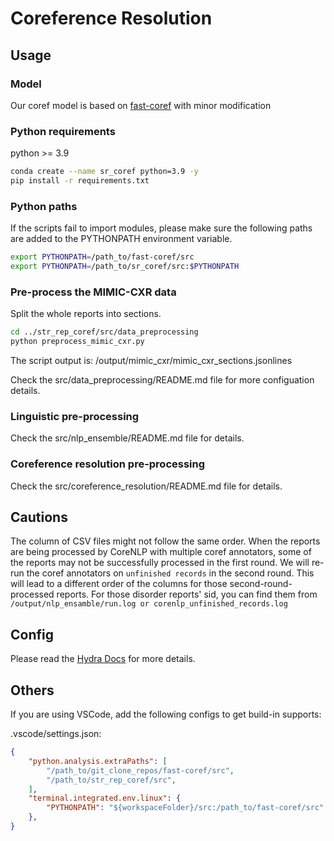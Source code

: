 # Coreference Resolution

## Usage

### Model

Our coref model is based on [fast-coref](https://github.com/shtoshni/fast-coref) with minor modification

### Python requirements

python >= 3.9

```bash
conda create --name sr_coref python=3.9 -y
pip install -r requirements.txt
```

### Python paths

If the scripts fail to import modules, please make sure the following paths are added to the PYTHONPATH environment variable.

```bash
export PYTHONPATH=/path_to/fast-coref/src
export PYTHONPATH=/path_to/sr_coref/src:$PYTHONPATH
```

### Pre-process the MIMIC-CXR data

Split the whole reports into sections.

```bash
cd ../str_rep_coref/src/data_preprocessing
python preprocess_mimic_cxr.py
```

The script output is: /output/mimic_cxr/mimic_cxr_sections.jsonlines

Check the src/data_preprocessing/README.md file for more configuation details.

### Linguistic pre-processing

Check the src/nlp_ensemble/README.md file for details.

### Coreference resolution pre-processing

Check the src/coreference_resolution/README.md file for details.

## Cautions

The column of CSV files might not follow the same order. When the reports are being processed by CoreNLP with multiple coref annotators, some of the reports may not be successfully processed in the first round. We will re-run the coref annotators on `unfinished records` in the second round. This will lead to a different order of the columns for those second-round-processed reports. For those disorder reports' sid, you can find them from `/output/nlp_ensamble/run.log or corenlp_unfinished_records.log`

## Config

Please read the [Hydra Docs](https://hydra.cc/docs/intro/) for more details.

## Others

If you are using VSCode, add the following configs to get build-in supports:

.vscode/settings.json:

```json
{
    "python.analysis.extraPaths": [
        "/path_to/git_clone_repos/fast-coref/src",
        "/path_to/str_rep_coref/src",
    ],
    "terminal.integrated.env.linux": {
        "PYTHONPATH": "${workspaceFolder}/src:/path_to/fast-coref/src"
    },
}
```
